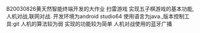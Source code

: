 B20030826黄天然智能终端开发的大作业
扫雷游戏
实现五子棋游戏的基本功能,人机对战,联网对战.
开发环境为android studio64 使用语言为java.,版本控制工具:git
人机的算法较为弱
实现的功能较为简单
人机对战使用的蓝牙广播
